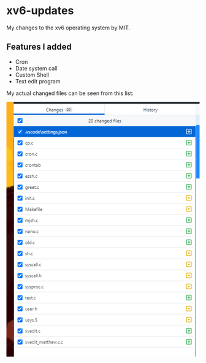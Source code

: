 # xv6-updates
 My changes to the xv6 operating system by MIT.
## Features I added
* Cron
* Date system call
* Custom Shell
* Text edit program
 
 
 My actual changed files can be seen from this list:
 
 
 ![changes to xv6](/changes%20to%20xv6.png)

